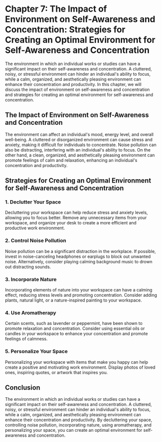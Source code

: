 Chapter 7: The Impact of Environment on Self-Awareness and Concentration: Strategies for Creating an Optimal Environment for Self-Awareness and Concentration
=============================================================================================================================================================

The environment in which an individual works or studies can have a significant impact on their self-awareness and concentration. A cluttered, noisy, or stressful environment can hinder an individual's ability to focus, while a calm, organized, and aesthetically pleasing environment can enhance their concentration and productivity. In this chapter, we will discuss the impact of environment on self-awareness and concentration and strategies for creating an optimal environment for self-awareness and concentration.

The Impact of Environment on Self-Awareness and Concentration
-------------------------------------------------------------

The environment can affect an individual's mood, energy level, and overall well-being. A cluttered or disorganized environment can cause stress and anxiety, making it difficult for individuals to concentrate. Noise pollution can also be distracting, interfering with an individual's ability to focus. On the other hand, a clean, organized, and aesthetically pleasing environment can promote feelings of calm and relaxation, enhancing an individual's concentration and productivity.

Strategies for Creating an Optimal Environment for Self-Awareness and Concentration
-----------------------------------------------------------------------------------

### 1. Declutter Your Space

Decluttering your workspace can help reduce stress and anxiety levels, allowing you to focus better. Remove any unnecessary items from your workspace, and organize your desk to create a more efficient and productive work environment.

### 2. Control Noise Pollution

Noise pollution can be a significant distraction in the workplace. If possible, invest in noise-canceling headphones or earplugs to block out unwanted noise. Alternatively, consider playing calming background music to drown out distracting sounds.

### 3. Incorporate Nature

Incorporating elements of nature into your workspace can have a calming effect, reducing stress levels and promoting concentration. Consider adding plants, natural light, or a nature-inspired painting to your workspace.

### 4. Use Aromatherapy

Certain scents, such as lavender or peppermint, have been shown to promote relaxation and concentration. Consider using essential oils or candles in your workspace to enhance your concentration and promote feelings of calmness.

### 5. Personalize Your Space

Personalizing your workspace with items that make you happy can help create a positive and motivating work environment. Display photos of loved ones, inspiring quotes, or artwork that inspires you.

Conclusion
----------

The environment in which an individual works or studies can have a significant impact on their self-awareness and concentration. A cluttered, noisy, or stressful environment can hinder an individual's ability to focus, while a calm, organized, and aesthetically pleasing environment can enhance their concentration and productivity. By decluttering your space, controlling noise pollution, incorporating nature, using aromatherapy, and personalizing your space, you can create an optimal environment for self-awareness and concentration.


